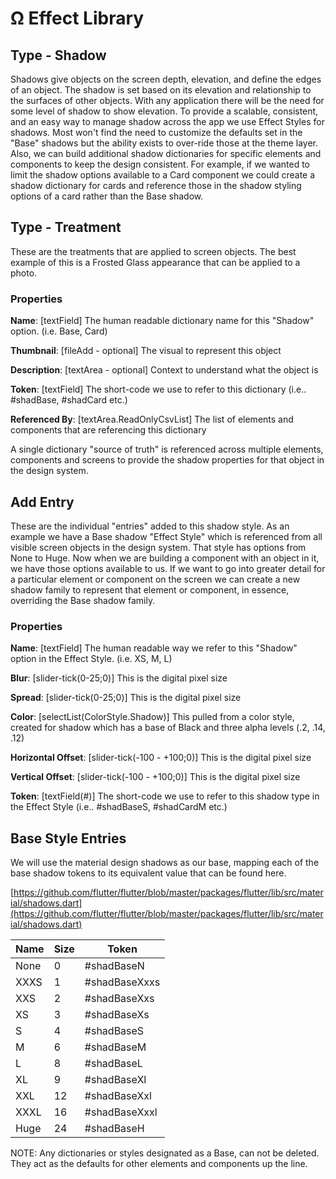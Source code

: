 # Ω Effect Library

## Type - Shadow

Shadows give objects on the screen depth, elevation, and define the edges of an object. The shadow is set based on its elevation and relationship to the surfaces of other objects. With any application there will be the need for some level of shadow to show elevation. To provide a scalable, consistent, and an easy way to manage shadow across the app we use Effect Styles for shadows. Most won't find the need to customize the defaults set in the "Base" shadows but the ability exists to over-ride those at the theme layer. Also, we can build additional shadow dictionaries for specific elements and components to keep the design consistent. For example, if we wanted to limit the shadow options available to a Card component we could create a shadow dictionary for cards and reference those in the shadow styling options of a card rather than the Base shadow.

## Type - Treatment

These are the treatments that are applied to screen objects. The best example of this is a Frosted Glass appearance that can be applied to a photo.

### Properties

**Name**: \[textField] The human readable dictionary name for this "Shadow" option. (i.e. Base, Card)

**Thumbnail**: \[fileAdd - optional] The visual to represent this object

**Description**: \[textArea - optional] Context to understand what the object is

**Token**: \[textField] The short-code we use to refer to this dictionary (i.e.. #shadBase, #shadCard etc.)

**Referenced By**: \[textArea.ReadOnlyCsvList] The list of elements and components that are referencing this dictionary

A single dictionary "source of truth" is referenced across multiple elements, components and screens to provide the shadow properties for that object in the design system.

## Add Entry

These are the individual "entries" added to this shadow style. As an example we have a Base shadow "Effect Style" which is referenced from all visible screen objects in the design system. That style has options from None to Huge. Now when we are building a component with an object in it, we have those options available to us. If we want to go into greater detail for a particular element or component on the screen we can create a new shadow family to represent that element or component, in essence, overriding the Base shadow family.

### Properties

**Name**: \[textField] The human readable way we refer to this "Shadow" option in the Effect Style. (i.e. XS, M, L)

**Blur**: \[slider-tick(0-25;0)] This is the digital pixel size

**Spread**: \[slider-tick(0-25;0)] This is the digital pixel size

**Color**: \[selectList(ColorStyle.Shadow)] This pulled from a color style, created for shadow which has a base of Black and three alpha levels (.2, .14, .12)

**Horizontal Offset**: \[slider-tick(-100 - +100;0)] This is the digital pixel size

**Vertical Offset**: \[slider-tick(-100 - +100;0)] This is the digital pixel size

**Token**: \[textField(#)] The short-code we use to refer to this shadow type in the Effect Style (i.e.. #shadBaseS, #shadCardM etc.)

## Base Style Entries

We will use the material design shadows as our base, mapping each of the base shadow tokens to its equivalent value that can be found here.

[https://github.com/flutter/flutter/blob/master/packages/flutter/lib/src/material/shadows.dart](https://github.com/flutter/flutter/blob/master/packages/flutter/lib/src/material/shadows.dart)

| Name | Size | Token         |
| ---- | ---- | ------------- |
| None | 0    | #shadBaseN    |
| XXXS | 1    | #shadBaseXxxs |
| XXS  | 2    | #shadBaseXxs  |
| XS   | 3    | #shadBaseXs   |
| S    | 4    | #shadBaseS    |
| M    | 6    | #shadBaseM    |
| L    | 8    | #shadBaseL    |
| XL   | 9    | #shadBaseXl   |
| XXL  | 12   | #shadBaseXxl  |
| XXXL | 16   | #shadBaseXxxl |
| Huge | 24   | #shadBaseH    |

NOTE: Any dictionaries or styles designated as a Base, can not be deleted. They act as the defaults for other elements and components up the line.
